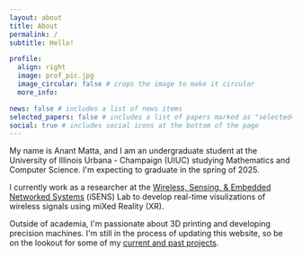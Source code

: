 ```yaml
---
layout: about
title: About
permalink: /
subtitle: Hello!

profile:
  align: right
  image: prof_pic.jpg
  image_circular: false # crops the image to make it circular
  more_info:

news: false # includes a list of news items
selected_papers: false # includes a list of papers marked as "selected={true}"
social: true # includes social icons at the bottom of the page
---
```


My name is Anant Matta, and I am an undergraduate student at the University of Illinois Urbana - Champaign (UIUC)
studying Mathematics and Computer Science. I'm expecting to graduate in the spring of 2025.

I currently work as a researcher at the [Wireless, Sensing, & Embedded Networked Systems](https://isens.cs.illinois.edu) (iSENS) Lab to develop real-time visulizations of wireless signals using miXed Reality (XR).

Outside of academia, I'm passionate about 3D printing and developing precision machines. I'm still in the process of updating this website, so be on the lookout for some of my [current and past projects](anantmatta.github.io/projects/).
